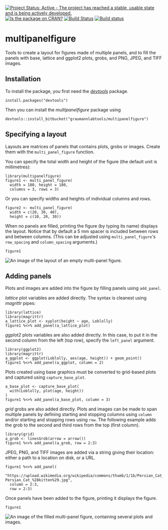[![Project Status: Active - The project has reached a stable, usable state and is being actively developed.](http://www.repostatus.org/badges/0.1.0/active.svg)](http://www.repostatus.org/#active)
[![Is the package on CRAN?](http://www.r-pkg.org/badges/version/multipanelfigure)](http://www.r-pkg.org/pkg/multipanelfigure)
[![Build Status](https://semaphoreci.com/api/v1/richierocks/multipanelfigure/branches/master/badge.svg)](https://semaphoreci.com/richierocks/multipanelfigure)
[![Build status](https://ci.appveyor.com/api/projects/status/rvbkefi5rinsudlu/branch/master?svg=true)](https://ci.appveyor.com/project/richierocks/multipanelfigure/branch/master)

# multipanelfigure

Tools to create a layout for figures made of multiple panels, and to fill the panels with base, lattice and ggplot2 plots, grobs, and PNG, JPEG, and TIFF images.

## Installation

To install the package, you first need the 
[*devtools*](https://github.com/hadley/devtools) package.

```{r}
install.packages("devtools")
```

Then you can install the *multipanelfigure* package using

```{r}
devtools::install_bitbucket("graumannlabtools/multipanelfigure")
```

## Specifying a layout

Layouts are matrices of panels that contains plots, grobs or images.  Create them with the `multi_panel_figure` function.

You can specify the total width and height of the figure (the default unit is millimetres):

```{r}
library(multipanelfigure)
figure1 <- multi_panel_figure(
  width = 180, height = 180,
  columns = 3, rows = 3)
```

Or you can specify widths and heights of individual columns and rows.

```{r}
figure2 <- multi_panel_figure(
  width = c(20, 30, 40),
  height = c(10, 20, 30))
```

When no panels are filled, printing the figure (by typing its name) displays the layout.  Notice that by default a 5 mm spacer is included between rows and between columns.  (This can be adjusted using `multi_panel_figure`'s `row_spacing` and `column_spacing` arguments.)

```{r}
figure1
```

![An image of the layout of an empty multi-panel figure.](https://bitbucket.org/graumannlabtools/multipanelfigure/downloads/readme_figure_empty.png)

## Adding panels

Plots and images are added into the figure by filling panels using `add_panel`.

*lattice* plot variables are added directly. The syntax is cleanest using *magrittr* pipes:

```{r}
library(lattice)
library(magrittr)
a_lattice_plot <- xyplot(height ~ age, Loblolly)
figure1 %<>% add_panel(a_lattice_plot)
```

*ggplot2* plots variables are also added directly.  In this case, to put it in the second column from the left (top row), specify the `left_panel` argument.

```{r}
library(ggplot2)
library(magrittr)
a_ggplot <- ggplot(Loblolly, aes(age, height)) + geom_point()
figure1 %<>% add_panel(a_ggplot, column = 2)
```

Plots created using base graphics must be converted to grid-based plots and captured using `capture_base_plot`.

```{r}
a_base_plot <- capture_base_plot(
  with(Loblolly, plot(age, height))
)
figure1 %<>% add_panel(a_base_plot, column = 3)
```

*grid* grobs are also added directly.  Plots and images can be made to span multiple panels by defining starting and stopping columns using `column` and/or starting and stopping rows using `row`. The following example adds the grob to the second and third rows from the top (first column).

```{r}
library(grid)
a_grob <- linesGrob(arrow = arrow())
figure1 %<>% add_panel(a_grob, row = 2:3)
```


JPEG, PNG, and TIFF images are added via a string giving their location: either a path to a location on disk, or a URL.  

```{r}
figure1 %<>% add_panel(
  "https://upload.wikimedia.org/wikipedia/commons/thumb/1/1b/Persian_Cat_%28kitten%29.jpg/657px-Persian_Cat_%28kitten%29.jpg",
  column = 2:3,
  row = 2:3)
```

Once panels have been added to the figure, printing it displays the figure.

```{r}
figure1
```

![An image of the filled multi-panel figure, containing several plots and images.](https://bitbucket.org/graumannlabtools/multipanelfigure/downloads/readme_figure_filled.png)
